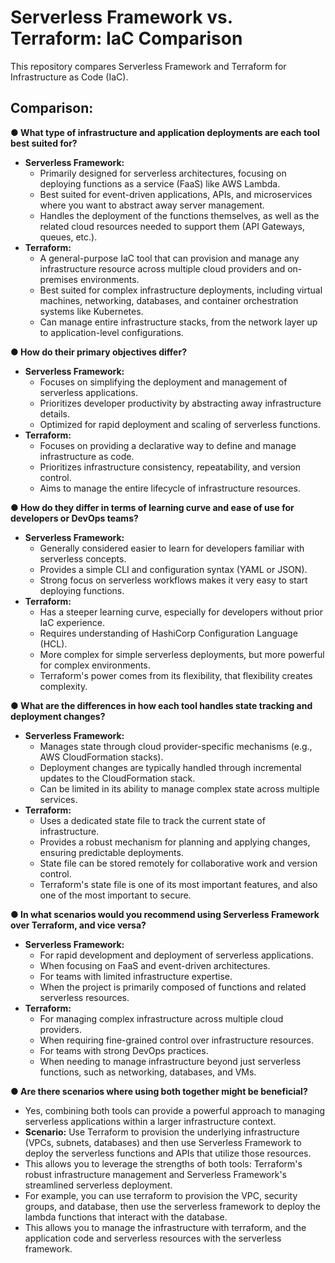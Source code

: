 # Serverless Framework vs. Terraform: IaC Comparison

This repository compares Serverless Framework and Terraform for Infrastructure as Code (IaC).

## Comparison:

**● What type of infrastructure and application deployments are each tool best suited for?**

* **Serverless Framework:**
    * Primarily designed for serverless architectures, focusing on deploying functions as a service (FaaS) like AWS Lambda.
    * Best suited for event-driven applications, APIs, and microservices where you want to abstract away server management.
    * Handles the deployment of the functions themselves, as well as the related cloud resources needed to support them (API Gateways, queues, etc.).
* **Terraform:**
    * A general-purpose IaC tool that can provision and manage any infrastructure resource across multiple cloud providers and on-premises environments.
    * Best suited for complex infrastructure deployments, including virtual machines, networking, databases, and container orchestration systems like Kubernetes.
    * Can manage entire infrastructure stacks, from the network layer up to application-level configurations.

**● How do their primary objectives differ?**

* **Serverless Framework:**
    * Focuses on simplifying the deployment and management of serverless applications.
    * Prioritizes developer productivity by abstracting away infrastructure details.
    * Optimized for rapid deployment and scaling of serverless functions.
* **Terraform:**
    * Focuses on providing a declarative way to define and manage infrastructure as code.
    * Prioritizes infrastructure consistency, repeatability, and version control.
    * Aims to manage the entire lifecycle of infrastructure resources.

**● How do they differ in terms of learning curve and ease of use for developers or DevOps teams?**

* **Serverless Framework:**
    * Generally considered easier to learn for developers familiar with serverless concepts.
    * Provides a simple CLI and configuration syntax (YAML or JSON).
    * Strong focus on serverless workflows makes it very easy to start deploying functions.
* **Terraform:**
    * Has a steeper learning curve, especially for developers without prior IaC experience.
    * Requires understanding of HashiCorp Configuration Language (HCL).
    * More complex for simple serverless deployments, but more powerful for complex environments.
    * Terraform's power comes from its flexibility, that flexibility creates complexity.

**● What are the differences in how each tool handles state tracking and deployment changes?**

* **Serverless Framework:**
    * Manages state through cloud provider-specific mechanisms (e.g., AWS CloudFormation stacks).
    * Deployment changes are typically handled through incremental updates to the CloudFormation stack.
    * Can be limited in its ability to manage complex state across multiple services.
* **Terraform:**
    * Uses a dedicated state file to track the current state of infrastructure.
    * Provides a robust mechanism for planning and applying changes, ensuring predictable deployments.
    * State file can be stored remotely for collaborative work and version control.
    * Terraform's state file is one of its most important features, and also one of the most important to secure.

**● In what scenarios would you recommend using Serverless Framework over Terraform, and vice versa?**

* **Serverless Framework:**
    * For rapid development and deployment of serverless applications.
    * When focusing on FaaS and event-driven architectures.
    * For teams with limited infrastructure expertise.
    * When the project is primarily composed of functions and related serverless resources.
* **Terraform:**
    * For managing complex infrastructure across multiple cloud providers.
    * When requiring fine-grained control over infrastructure resources.
    * For teams with strong DevOps practices.
    * When needing to manage infrastructure beyond just serverless functions, such as networking, databases, and VMs.

**● Are there scenarios where using both together might be beneficial?**

* Yes, combining both tools can provide a powerful approach to managing serverless applications within a larger infrastructure context.
* **Scenario:** Use Terraform to provision the underlying infrastructure (VPCs, subnets, databases) and then use Serverless Framework to deploy the serverless functions and APIs that utilize those resources.
* This allows you to leverage the strengths of both tools: Terraform's robust infrastructure management and Serverless Framework's streamlined serverless deployment.
* For example, you can use terraform to provision the VPC, security groups, and database, then use the serverless framework to deploy the lambda functions that interact with the database.
* This allows you to manage the infrastructure with terraform, and the application code and serverless resources with the serverless framework.
